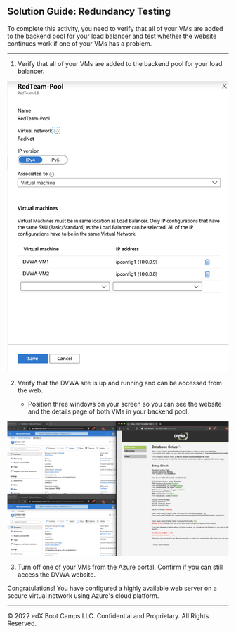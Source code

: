 ## Solution Guide: Redundancy Testing

To complete this activity, you need to verify that all of your VMs are added to the backend pool for your load balancer and test whether the website continues work if one of your VMs has a problem.

---

1. Verify that all of your VMs are added to the backend pool for your load balancer.


![](../../../Images/Backend-pool.png)

2. Verify that the DVWA site is up and running and can be accessed from the web.

    - Position three windows on your screen so you can see the website and the details page of both VMs in your backend pool.

![](../../../Images/Both-Sites-Running.png)


3. Turn off one of your VMs from the Azure portal. Confirm if you can still access the DVWA website.

Congratulations! You have configured a highly available web server on a secure virtual network using Azure's cloud platform.

---
© 2022 edX Boot Camps LLC. Confidential and Proprietary. All Rights Reserved.
